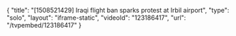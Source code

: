 {
    "title": "[1508521429] Iraqi flight ban sparks protest at Irbil airport",
    "type": "solo",
    "layout": "iframe-static",
    "videoId": "123186417",
    "url": "\/tvpembed\/123186417"
}